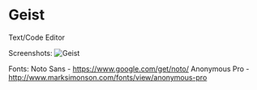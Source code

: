 # Geist
Text/Code Editor

Screenshots:
![Geist](https://github.com/jubal-R/Geist/blob/master/Screenshots/geist.png)

Fonts:
Noto Sans - https://www.google.com/get/noto/
Anonymous Pro - http://www.marksimonson.com/fonts/view/anonymous-pro